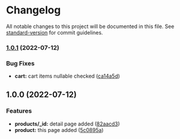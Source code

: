 # Changelog

All notable changes to this project will be documented in this file. See [standard-version](https://github.com/conventional-changelog/standard-version) for commit guidelines.

### [1.0.1](https://github.com/hosseinmirhosseini76/nuxt-store/compare/v1.0.0...v1.0.1) (2022-07-12)


### Bug Fixes

* **cart:** cart items nullable checked ([ca14a5d](https://github.com/hosseinmirhosseini76/nuxt-store/commit/ca14a5df4aef847ac8a0da85eaef83b15fcdf56e))

## 1.0.0 (2022-07-12)


### Features

* **products/_id:** detail page added ([82aacd3](https://github.com/hosseinmirhosseini76/nuxt-store/commit/82aacd377a31de5f4844d84498b1d5eefb2d45d0))
* **product:** this page added ([5c0895a](https://github.com/hosseinmirhosseini76/nuxt-store/commit/5c0895a53c90e4224a22823ac837d7484dbdeed5))
